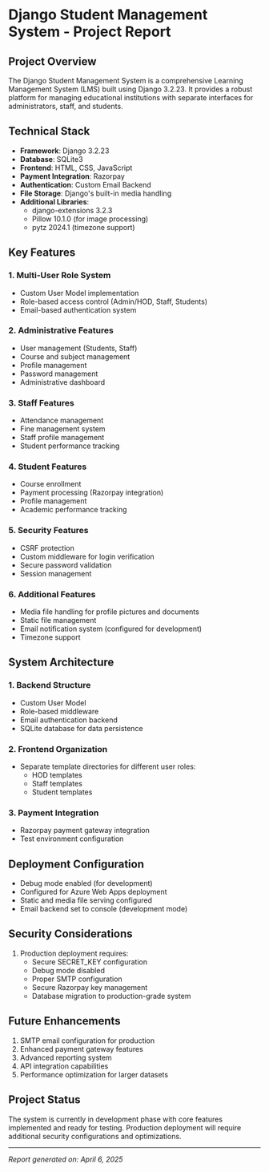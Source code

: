 # Django Student Management System - Project Report

## Project Overview
The Django Student Management System is a comprehensive Learning Management System (LMS) built using Django 3.2.23. It provides a robust platform for managing educational institutions with separate interfaces for administrators, staff, and students.

## Technical Stack
- **Framework**: Django 3.2.23
- **Database**: SQLite3
- **Frontend**: HTML, CSS, JavaScript
- **Payment Integration**: Razorpay
- **Authentication**: Custom Email Backend
- **File Storage**: Django's built-in media handling
- **Additional Libraries**:
  - django-extensions 3.2.3
  - Pillow 10.1.0 (for image processing)
  - pytz 2024.1 (timezone support)

## Key Features

### 1. Multi-User Role System
- Custom User Model implementation
- Role-based access control (Admin/HOD, Staff, Students)
- Email-based authentication system

### 2. Administrative Features
- User management (Students, Staff)
- Course and subject management
- Profile management
- Password management
- Administrative dashboard

### 3. Staff Features
- Attendance management
- Fine management system
- Staff profile management
- Student performance tracking

### 4. Student Features
- Course enrollment
- Payment processing (Razorpay integration)
- Profile management
- Academic performance tracking

### 5. Security Features
- CSRF protection
- Custom middleware for login verification
- Secure password validation
- Session management

### 6. Additional Features
- Media file handling for profile pictures and documents
- Static file management
- Email notification system (configured for development)
- Timezone support

## System Architecture

### 1. Backend Structure
- Custom User Model
- Role-based middleware
- Email authentication backend
- SQLite database for data persistence

### 2. Frontend Organization
- Separate template directories for different user roles:
  - HOD templates
  - Staff templates
  - Student templates

### 3. Payment Integration
- Razorpay payment gateway integration
- Test environment configuration

## Deployment Configuration
- Debug mode enabled (for development)
- Configured for Azure Web Apps deployment
- Static and media file serving configured
- Email backend set to console (development mode)

## Security Considerations
1. Production deployment requires:
   - Secure SECRET_KEY configuration
   - Debug mode disabled
   - Proper SMTP configuration
   - Secure Razorpay key management
   - Database migration to production-grade system

## Future Enhancements
1. SMTP email configuration for production
2. Enhanced payment gateway features
3. Advanced reporting system
4. API integration capabilities
5. Performance optimization for larger datasets

## Project Status
The system is currently in development phase with core features implemented and ready for testing. Production deployment will require additional security configurations and optimizations.

---
*Report generated on: April 6, 2025*
